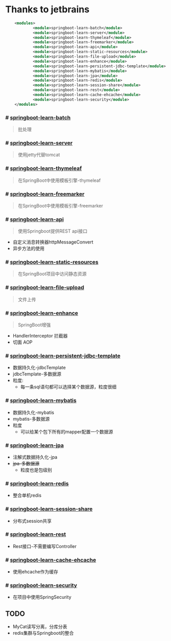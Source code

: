 # Thanks to jetbrains

```xml
    <modules>
            <module>springboot-learn-batch</module>
            <module>springboot-learn-server</module>
            <module>springboot-learn-thymeleaf</module>
            <module>springboot-learn-freemarker</module>
            <module>springboot-learn-api</module>
            <module>springboot-learn-static-resources</module>
            <module>springboot-learn-file-upload</module>
            <module>springboot-learn-enhance</module>
            <module>springboot-learn-persistent-jdbc-template</module>
            <module>springboot-learn-mybatis</module>
            <module>springboot-learn-jpa</module>
            <module>springboot-learn-redis</module>
            <module>springboot-learn-session-share</module>
            <module>springboot-learn-rest</module>
            <module>springboot-learn-cache-ehcache</module>
            <module>springboot-learn-security</module>
    </modules>
```

### # [springboot-learn-batch](/springboot-learn-batch)
> 批处理

### # [springboot-learn-server](/springboot-learn-server)
> 使用jetty代替tomcat

### # [springboot-learn-thymeleaf](/springboot-learn-thymeleaf)
> 在SpringBoot中使用模板引擎-thymeleaf

### # [springboot-learn-freemarker](/springboot-learn-freemarker)
> 在SpringBoot中使用模板引擎-freemarker

### # [springboot-learn-api](/springboot-learn-api)
> 使用Springboot提供REST api接口
* 自定义消息转换器httpMessageConvert
* 异步方法的使用

### # [springboot-learn-static-resources](/springboot-learn-static-resources)
> 在SpringBoot项目中访问静态资源


### # [springboot-learn-file-upload](/springboot-learn-file-upload)
> 文件上传

### # [springboot-learn-enhance](/springboot-learn-enhance)
> SpringBoot增强
* HandlerInterceptor    拦截器
* 切面                    AOP

### # [springboot-learn-persistent-jdbc-template](/springboot-learn-persistent-jdbc-template)
* 数据持久化-jdbcTemplate
* jdbcTemplate-多数据源
* 粒度:
    * 每一条sql语句都可以选择某个数据源，粒度很细

### # [springboot-learn-mybatis](/springboot-learn-mybatis)
* 数据持久化-mybatis
* mybatis-多数据源
* 粒度
    * 可以给某个包下所有的mapper配置一个数据源

### # [springboot-learn-jpa](/springboot-learn-jpa)
* 注解式数据持久化-jpa
* ~~jpa-多数据源~~
    * 粒度也是包级别

### # [springboot-learn-redis](/springboot-learn-redis)
* 整合单机redis

### # [springboot-learn-session-share](/springboot-learn-session-share)
* 分布式session共享

### # [springboot-learn-rest](/springboot-learn-rest)
* Rest接口-不需要编写Controller

### # [springboot-learn-cache-ehcache](/springboot-learn-cache-ehcache)
* 使用ehcache作为缓存

### # [springboot-learn-security](/springboot-learn-security)
* 在项目中使用SpringSecurity

## TODO
* MyCat读写分离，分库分表
* redis集群与Springboot的整合